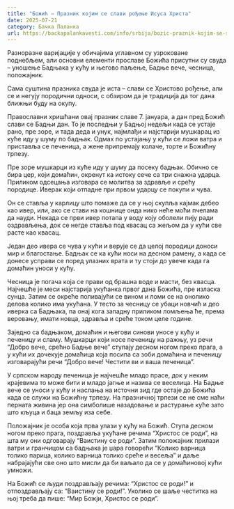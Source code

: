 ```yaml
---
title: "Божић – Празник којим се слави рођење Исуса Христа"
date: 2025-07-21
category: Бачка Паланка
url: https://backapalankavesti.com/info/srbija/bozic-praznik-kojim-se-slavi-rodjenje-isusa-hrista/
---
```


Разноразне варијације у обичајима углавном су узроковане поднебљем, али основни елементи прославе Божића присутни су свуда – уношење Бадњака у кућу и његово паљење, Бадње вече, чесница, положајник.

Сама суштина празника свуда је иста – слави се Христово рођење, али се и негују породични односи, с обзиром да је традиција да тог дана ближњи буду на окупу.

Православни хришћани овај празник славе 7. јануара, а дан пред Божић слави се Бадњи дан. То је последњи у Бадњој недељи када се устаје рано, пре зоре, и тада деда и унук, најмлађи и најстарији мушкарац из куће иду у шуму по бадњак. Одмах по устајању у кући се ложи ватра и приставља се печеница, а жене припремају колаче, торте и Божићну трпезу.

Пре зоре мушкарци из куће иду у шуму да посеку бадњак. Обично се бира цер, који домаћин, окренут ка истоку сече са три снажна ударца. Приликом одсецања изговара се молитва за здравље и срећу породице. Иверак који отпадне при првом ударцу се покупи и чува.

Он се ставља у карлицу што помаже да се у њој скупља кајмак дебео као ивер, или, ако се стави на кошнице онда нико неће моћи пчелама да науди. Некада се први ивер потапа у воду коју оболели пију ради оздрављења, док се негде ставља под квасац са жељом да у кући све расте као квасац.

Један део ивера се чува у кући и верује се да целој породици доноси мир и благостање. Бадњак се ка кући носи на десном рамену, а када се донесе усправи се поред улазних врата и ту стоји до увече када га домаћин уноси у кућу.

Чесница је погача која се прави од брашна воде и масти, без квасца. Најчешће је меси најстарија укућанка првог дана Божића, пре изласка сунца. Затим се окреће поливајући се вином и ломи се на онолико делова колико има укућана. У тесто за чесницу се убаци новчић и део иверка са Бадњака, па онај кога западну приликом ломљења ће, према веровању, имати новца, здравља и среће током целе године.

Заједно са бадњаком, домаћин и његови синови уносе у кућу и печеницу и сламу. Мушкарци који носе печеницу на ражњу, уз речи “Добро вече, срећно Бадње вече” ступају десном ногом преко прага, а у кући их дочекује домаћица која посипа са зоби домаћина и печеницу изговарајући речи “Добро вече! Честити ви и ваша печеница”.

У српском народу печеница је најчешће младо прасе, док у неким крајевима то може бити и младо јагње и назива се веселица. На Бадње вече се уноси у кућу и наслања на источни зид где остаје до Божића када се служи на Божићну трпезу. На празничној трпези се не сме наћи перната живина јер она симболише назадовање и растурање куће зато што кљуца и баца земљу иза себе.

Положајник је особа која прва улази у кућу на Божић. Ступа десном ногом преко прага, поздравља укућане речима “Христос се роди”, на шта му они одговарају “Ваистину се роди”. Затим положајник прилази ватри и гранчицом са бадњака је џара говорећи “Колико варница толико парица, колико варница толико среће и весеља” и даље набрајајући све оно што мисли да би ваљало да се у домаћиновој кући умножи.

На Божић се људи поздрављају речима: “Христос се роди!” и отпоздрављају са: “Ваистину се роди!”. Уколико се шаље честитка на њој треба да пише: “Мир Божји, Христос се роди”.
